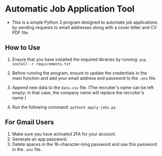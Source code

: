 # Automatic Job Application Tool

- This is a simple Python 3 program designed to automate job applications by sending requests to email addresses along with a cover letter and CV PDF file.

## How to Use

1. Ensure that you have installed the required libraries by running: 
`pip install -r requirements.txt`

2. Before running the program, ensure to update the credentials in the main function and add your email address and password to the `.env` file.

3. Append new data to the `data.csv` file. (The recruiter's name can be left empty; in that case, the company name will replace the recruiter's name.)

4. Run the following command: 
`python3 apply-jobs.py`

## For Gmail Users

1. Make sure you have activated 2FA for your account.
2. Generate an app password.
3. Delete spaces in the 16-character-long password and use this password in the `.env` file.
